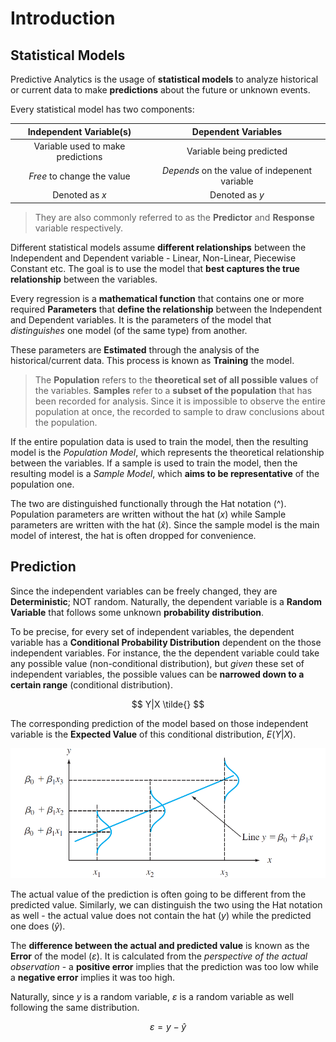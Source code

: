 # **Introduction**

## **Statistical Models**

Predictive Analytics is the usage of **statistical models** to analyze historical or current data to make **predictions** about the future or unknown events.

Every statistical model has two components:

| Independent Variable(s) | Dependent Variables |
| :-: | :-: |
| Variable used to make predictions | Variable being predicted |
| *Free* to change the value | *Depends* on the value of indepenent variable |
| Denoted as $x$ | Denoted as $y$ |

> They are also commonly referred to as the **Predictor** and **Response** variable respectively.

Different statistical models assume **different relationships** between the Independent and Dependent variable - Linear, Non-Linear, Piecewise Constant etc. The goal is to use the model that **best captures the true relationship** between the variables.

Every regression is a **mathematical function** that contains one or more required **Parameters** that **define the relationship** between the Independent and Dependent variables. It is the parameters of the model that *distinguishes* one model (of the same type) from another.

These parameters are **Estimated** through the analysis of the historical/current data. This process is known as **Training** the model.

> The **Population** refers to the **theoretical set of all possible values** of the variables. **Samples** refer to a **subset of the population** that has been recorded for analysis. Since it is impossible to observe the entire population at once, the recorded to sample to draw conclusions about the population.

If the entire population data is used to train the model, then the resulting model is the *Population Model*, which represents the theoretical relationship between the variables. If a sample is used to train the model, then the resulting model is a *Sample Model*, which **aims to be representative** of the population one.

The two are distinguished functionally through the Hat notation (^). Population parameters are written without the hat ($x$) while Sample parameters are written with the hat ($\hat{x}$). Since the sample model is the main model of interest, the hat is often dropped for convenience.

## **Prediction**

Since the independent variables can be freely changed, they are **Deterministic**; NOT random. Naturally, the dependent variable is a **Random Variable** that follows some unknown **probability distribution**.

To be precise, for every set of independent variables, the dependent variable has a **Conditional Probability Distribution** dependent on the those independent variables. For instance, the the dependent variable could take any possible value (non-conditional distribution), but *given* these set of independent variables, the possible values can be **narrowed down to a certain range** (conditional distribution).

$$
Y|X \tilde{}
$$

The corresponding prediction of the model based on those independent variable is the **Expected Value** of this conditional distribution, $E(Y|X)$.

<!-- Obtained from Colorado Uni -->
![Dependent Expectation](Assets/1.%20SRM%20Overview.md/Dependent%20Expectation.png)

The actual value of the prediction is often going to be different from the predicted value. Similarly, we can distinguish the two using the Hat notation as well - the actual value does not contain the hat ($y$) while the predicted one does ($\hat{y}$).

The **difference between the actual and predicted value** is known as the **Error** of the model ($\varepsilon$). It is calculated from the *perspective of the actual observation* - a **positive error** implies that the prediction was too low while a **negative error** implies it was too high.

Naturally, since $y$ is a random variable, $\varepsilon$ is a random variable as well following the same distribution.

$$
\varepsilon = y - \hat{y}
$$

<!-- Not useful to think this way? -->
